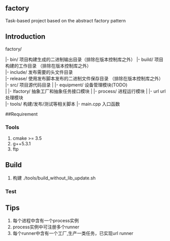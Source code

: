 ## factory
Task-based project based on the abstract factory pattern

## Introduction
factory/

  |- bin/               项目构建生成的二进制输出目录（排除在版本控制库之外）
  |- build/             项目构建的工作目录 （排除在版本控制库之外）  
  |- include/           发布需要的头文件目录  
  |- release/           使用发布脚本发布的二进制文件保存目录 （排除在版本控制库之外） 
  |- src/               项目源代码目录 
  |   |- equipment/ 		设备管理模块(TODO)        
  |   |- Ifactory/          抽象工厂和抽象任务接口模块 
  |   |- process/           进程运行模块 
  |   |- url              	url处理模块  
  |- tools/             构建/发布/测试等相关脚本 
  |- main.cpp			入口函数 
  
 ##Requirement
  
  ### Tools
  1. cmake >= 3.5
  2. g++5.3.1
  3. ftp
  
  ## Build
  1. 构建
  ./tools/build_without_lib_update.sh
  ### Test
  
## Tips
1. 每个进程中含有一个process实例
2. process实例中可注册多个runner
3. 每个runner中含有一个工厂,生产一类任务，已实现url runner




